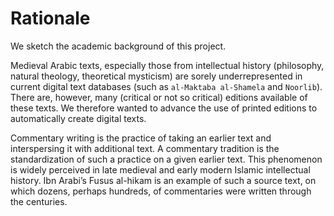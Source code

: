 # Rationale

We sketch the academic background of this project.

Medieval Arabic texts, especially those from intellectual history
(philosophy, natural theology, theoretical mysticism) are sorely underrepresented
in current digital text databases (such as `al-Maktaba al-Shamela` and `Noorlib`).
There are, however, many (critical or not so critical) editions available of these texts.
We therefore wanted to advance the use of printed editions to automatically create digital texts.

Commentary writing is the practice of taking an earlier text and interspersing it with additional text.
A commentary tradition is the standardization of such a practice on a given earlier text.
This phenomenon is widely perceived in late medieval and early modern Islamic intellectual history.
Ibn Arabi’s Fusus al-hikam is an example of such a source text, on which dozens, perhaps hundreds,
of commentaries were written through the centuries. 

